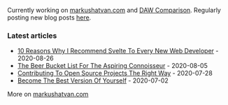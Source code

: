 Currently working on [markushatvan.com](https://markushatvan.com/) and [DAW Comparison](https://dawcomparison.com/). Regularly posting new blog posts [here](https://markushatvan.com/blog).

### Latest articles

<!-- blog starts -->
- [10 Reasons Why I Recommend Svelte To Every New Web Developer](https://markushatvan.com/blog/10-reasons-why-i-recommend-svelte-to-every-new-web-developer) - 2020-08-26
- [The Beer Bucket List For The Aspiring Connoisseur](https://markushatvan.com/blog/the-beer-bucket-list-for-the-aspiring-connoisseur) - 2020-08-05
- [Contributing To Open Source Projects The Right Way](https://markushatvan.com/blog/contributing-to-open-source-projects-the-right-way) - 2020-07-28
- [Become The Best Version Of Yourself](https://markushatvan.com/blog/become-the-best-version-of-yourself) - 2020-07-02
<!-- blog ends -->

More on [markushatvan.com](https://markushatvan.com/)
